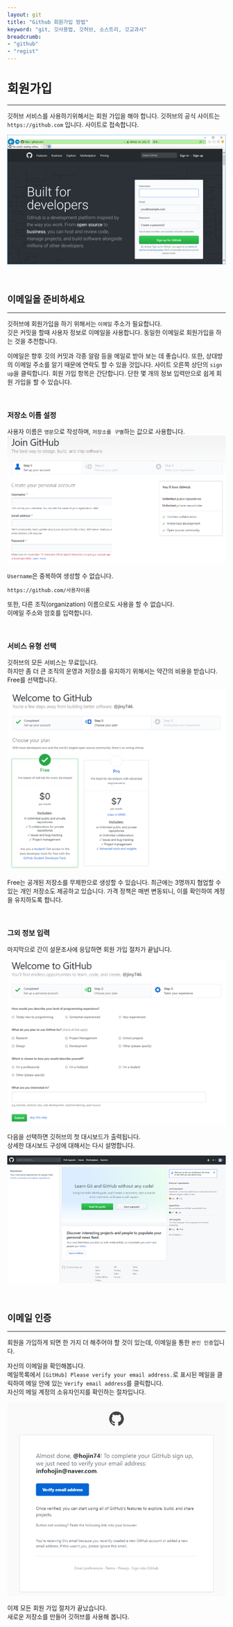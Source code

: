 ```yaml
---
layout: git
title: "Github 회원가입 방법"
keyword: "git, 깃사용법, 깃허브, 소스트리, 깃교과서"
breadcrumb:
- "github"
- "regist"
---
```


# 회원가입
---
깃허브 서비스를 사용하기위해서는 회원 가입을 해야 합니다.
깃허브의 공식 사이트는 `https://github.com` 입니다. 사이트로 접속합니다.

![호스팅](./img/regist_01.png)

<br>

## 이메일을 준비하세요
---
깃허브에 회원가입을 하기 위해서는 `이메일` 주소가 필요합니다.  
깃은 커밋을 할때 사용자 정보로 이메일을 사용합니다. 동일한 이메일로 회원가입을 하는 것을 추천합니다.  

이메일은 향후 깃의 커밋과 각종 알람 등을 메일로 받아 보는 데 좋습니다. 
또한, 상대방의 이메일 주소를 알기 때문에 연락도 할 수 있을 것입니다.
사이트 오른쪽 상단의 `sign up`을 클릭합니다. 회원 가입 항목은 간단합니다. 
단한 몇 개의 정보 입력만으로 쉽게 회원 가입을 할 수 있습니다.  

<br>

### 저장소 이름 설정
사용자 이름은 `영문`으로 작성하며, `저장소를 구별`하는 값으로 사용합니다. 
![호스팅](./img/regist_02.png)

`Username`은 중복하여 생성할 수 없습니다.  

```
https://github.com/사용자이름
```

또한, 다른 조직(organization) 이름으로도 사용을 할 수 없습니다.  
이메일 주소와 암호를 입력합니다. 

<br>

### 서비스 유형 선택
깃허브의 모든 서비스는 무료입니다.  
하지만 좀 더 큰 조직의 운영과 저장소를 유지하기 위해서는 약간의 비용을 받습니다. Free를 선택합니다.

![호스팅](./img/regist_03.png) 

Free는 공개된 저장소를 무제한으로 생성할 수 있습니다. 최근에는 3명까지 협업할 수 있는 개인 저장소도 제공하고 있습니다. 
가격 정책은 매번 변동되니, 이를 확인하여 계정을 유지하도록 합니다.

<br>

### 그외 정보 입력
마지막으로 간이 설문조사에 응답하면 회원 가입 절차가 끝납니다.

![호스팅](./img/regist_04.png)  

다음을 선택하면 깃허브의 첫 대시보드가 출력됩니다.  
상세한 대시보드 구성에 대해서는 다시 설명합니다.

![호스팅](./img/regist_05.png) 

<br>

## 이메일 인증
---
회원을 가입하게 되면 한 가지 더 해주어야 할 것이 있는데, 이메일을 통한 `본인 인증`입니다.

자신의 이메일을 확인해봅니다.  
메일목록에서 `[GitHub] Please verify your email address.`로 표시된 메일을 클릭하여 메일 안에 있는 `Verify email address`를 클릭합니다.  
자신의 메일 계정의 소유자인지를 확인하는 절차입니다.

![호스팅](./img/regist_06.png) 

이제 모든 회원 가입 절차가 끝났습니다.  
새로운 저장소를 만들어 깃허브를 사용해 봅니다.

<br>



